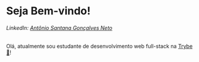 # Seja Bem-vindo!

###### LinkedIn: [Antônio Santana Gonçalves Neto](https://www.linkedin.com/in/ant%C3%B4nio-santana-gon%C3%A7alves-neto-98b093240/)

Olá, atualmente sou estudante de desenvolvimento web full-stack na [Trybe:rocket:](https://www.betrybe.com/)!
